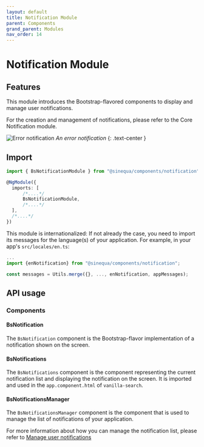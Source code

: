 ```yaml
---
layout: default
title: Notification Module
parent: Components
grand_parent: Modules
nav_order: 14
---
```


# Notification Module

## Features

This module introduces the Bootstrap-flavored components to display and manage user notifications.

For the creation and management of notifications, please refer to the Core Notification module.

![Error notification]({{site.baseurl}}assets/modules/notification/notification-error-notification-example.png)
*An error notification*
{: .text-center }

## Import

```typescript
import { BsNotificationModule } from "@sinequa/components/notification";

@NgModule({
  imports: [
      /*....*/
      BsNotificationModule,
      /*....*/
  ],
  /*....*/
})
```

This module is internationalized: If not already the case, you need to import its messages for the language(s) of your application. For example, in your app's `src/locales/en.ts`:

```ts
...
import {enNotification} from "@sinequa/components/notification";

const messages = Utils.merge({}, ..., enNotification, appMessages);
```

## API usage

### Components

#### BsNotification

The `BsNotification` component is the Bootstrap-flavor implementation of a notification shown on the screen.

#### BsNotifications

<!-- <doc-notifications></doc-notifications> -->

The `BsNotifications` component is the component representing the current notification list and displaying the notification on the screen.
It is imported and used in the `app.component.html` of `vanilla-search`.

#### BsNotificationsManager

<!-- <doc-notifications-manager></doc-notifications-manager> -->

The `BsNotificationsManager` component is the component
that is used to manage the list of notifications of your application.

For more information about how you can manage the notification list, please refer to [Manage user notifications]({{site.baseurl}}modules/core/notification.html#manage-user-notifications)
